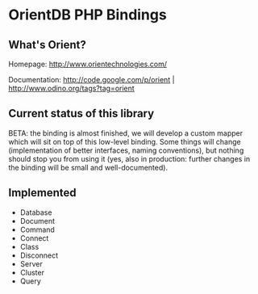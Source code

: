 # OrientDB PHP Bindings

## What's Orient?

Homepage: http://www.orientechnologies.com/

Documentation: http://code.google.com/p/orient | http://www.odino.org/tags?tag=orient

## Current status of this library

BETA: the binding is almost finished, we will develop a custom mapper which will sit on top of this low-level binding.
Some things will change (implementation of better interfaces, naming conventions), but nothing should stop you from using it (yes, also in production: further changes in the binding will be small and well-documented).

## Implemented

* Database
* Document
* Command
* Connect
* Class
* Disconnect
* Server
* Cluster
* Query
